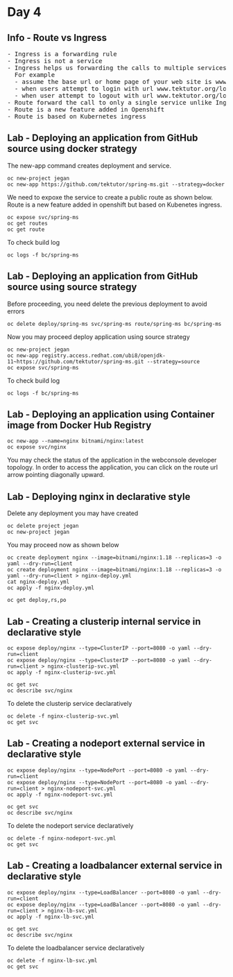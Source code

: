 # Day 4

## Info - Route vs Ingress
<pre>
- Ingress is a forwarding rule
- Ingress is not a service
- Ingress helps us forwarding the calls to multiple services based on path
  For example
  - assume the base url or home page of your web site is www.tektutor.org
  - when users attempt to login with url www.tektutor.org/login, the call should be forwarded to login clusterip service.
  - when user attempt to logout with url www.tektutor.org/logout, the call should be forwarded to logout clusterip service.
- Route forward the call to only a single service unlike Ingress
- Route is a new feature added in Openshift
- Route is based on Kubernetes ingress
</pre>

## Lab - Deploying an application from GitHub source using docker strategy
The new-app command creates deployment and service.
```
oc new-project jegan
oc new-app https://github.com/tektutor/spring-ms.git --strategy=docker
```

We need to expoxe the service to create a public route as shown below.  Route is a new feature added in openshift but based on Kubenetes ingress.
```
oc expose svc/spring-ms
oc get routes
oc get route
```

To check build log
```
oc logs -f bc/spring-ms
```

## Lab - Deploying an application from GitHub source using source strategy
Before proceeding, you need delete the previous deployment to avoid errors
```
oc delete deploy/spring-ms svc/spring-ms route/spring-ms bc/spring-ms
```

Now you may proceed deploy application using source strategy
```
oc new-project jegan
oc new-app registry.access.redhat.com/ubi8/openjdk-11~https://github.com/tektutor/spring-ms.git --strategy=source
oc expose svc/spring-ms
```

To check build log
```
oc logs -f bc/spring-ms
```

## Lab - Deploying an application using Container image from Docker Hub Registry
```
oc new-app --name=nginx bitnami/nginx:latest
oc expose svc/nginx
```

You may check the status of the application in the webconsole developer topology.  In order to access the application, you can click on the route url arrow pointing diagonally upward.


## Lab - Deploying nginx in declarative style
Delete any deployment you may have created
```
oc delete project jegan
oc new-project jegan
```

You may proceed now as shown below
```
oc create deployment nginx --image=bitnami/nginx:1.18 --replicas=3 -o yaml --dry-run=client
oc create deployment nginx --image=bitnami/nginx:1.18 --replicas=3 -o yaml --dry-run=client > nginx-deploy.yml
cat nginx-deploy.yml
oc apply -f nginx-deploy.yml

oc get deploy,rs,po
```

## Lab - Creating a clusterip internal service in declarative style
```
oc expose deploy/nginx --type=ClusterIP --port=8080 -o yaml --dry-run=client
oc expose deploy/nginx --type=ClusterIP --port=8080 -o yaml --dry-run=client > nginx-clusterip-svc.yml
oc apply -f nginx-clusterip-svc.yml

oc get svc
oc describe svc/nginx
```

To delete the clusterip service declaratively
```
oc delete -f nginx-clusterip-svc.yml
oc get svc
```

## Lab - Creating a nodeport external service in declarative style
```
oc expose deploy/nginx --type=NodePort --port=8080 -o yaml --dry-run=client
oc expose deploy/nginx --type=NodePort --port=8080 -o yaml --dry-run=client > nginx-nodeport-svc.yml
oc apply -f nginx-nodeport-svc.yml

oc get svc
oc describe svc/nginx
```

To delete the nodeport service declaratively
```
oc delete -f nginx-nodeport-svc.yml
oc get svc
```

## Lab - Creating a loadbalancer external service in declarative style
```
oc expose deploy/nginx --type=LoadBalancer --port=8080 -o yaml --dry-run=client
oc expose deploy/nginx --type=LoadBalancer --port=8080 -o yaml --dry-run=client > nginx-lb-svc.yml
oc apply -f nginx-lb-svc.yml

oc get svc
oc describe svc/nginx
```

To delete the loadbalancer service declaratively
```
oc delete -f nginx-lb-svc.yml
oc get svc
```
